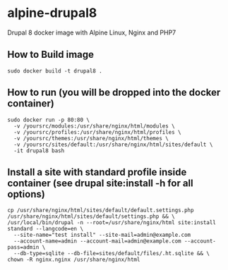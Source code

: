 # alpine-drupal8
Drupal 8 docker image with Alpine Linux, Nginx and PHP7

## How to Build image
```
sudo docker build -t drupal8 .
```

## How to run (you will be dropped into the docker container)
```
sudo docker run -p 80:80 \
  -v /yoursrc/modules:/usr/share/nginx/html/modules \
  -v /yoursrc/profiles:/usr/share/nginx/html/profiles \
  -v /yoursrc/themes:/usr/share/nginx/html/themes \
  -v /yoursrc/sites/default:/usr/share/nginx/html/sites/default \
  -it drupal8 bash
```

## Install a site with standard profile inside container (see drupal site:install -h for all options)
```
cp /usr/share/nginx/html/sites/default/default.settings.php /usr/share/nginx/html/sites/default/settings.php && \
/usr/local/bin/drupal -n --root=/usr/share/nginx/html site:install standard --langcode=en \
  --site-name="test install" --site-mail=admin@example.com 
  --account-name=admin --account-mail=admin@example.com --account-pass=admin \
  --db-type=sqlite --db-file=sites/default/files/.ht.sqlite && \
chown -R nginx.nginx /usr/share/nginx/html
```

